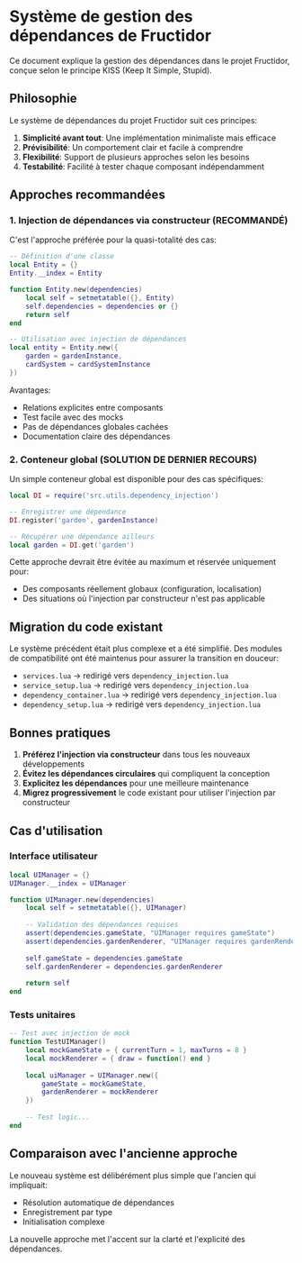 # Système de gestion des dépendances de Fructidor

Ce document explique la gestion des dépendances dans le projet Fructidor, conçue selon le principe KISS (Keep It Simple, Stupid).

## Philosophie

Le système de dépendances du projet Fructidor suit ces principes:

1. **Simplicité avant tout**: Une implémentation minimaliste mais efficace
2. **Prévisibilité**: Un comportement clair et facile à comprendre
3. **Flexibilité**: Support de plusieurs approches selon les besoins
4. **Testabilité**: Facilité à tester chaque composant indépendamment

## Approches recommandées

### 1. Injection de dépendances via constructeur (RECOMMANDÉ)

C'est l'approche préférée pour la quasi-totalité des cas:

```lua
-- Définition d'une classe
local Entity = {}
Entity.__index = Entity

function Entity.new(dependencies)
    local self = setmetatable({}, Entity)
    self.dependencies = dependencies or {}
    return self
end

-- Utilisation avec injection de dépendances
local entity = Entity.new({
    garden = gardenInstance,
    cardSystem = cardSystemInstance
})
```

Avantages:
- Relations explicites entre composants
- Test facile avec des mocks
- Pas de dépendances globales cachées
- Documentation claire des dépendances

### 2. Conteneur global (SOLUTION DE DERNIER RECOURS)

Un simple conteneur global est disponible pour des cas spécifiques:

```lua
local DI = require('src.utils.dependency_injection')

-- Enregistrer une dépendance
DI.register('garden', gardenInstance)

-- Récupérer une dépendance ailleurs
local garden = DI.get('garden')
```

Cette approche devrait être évitée au maximum et réservée uniquement pour:
- Des composants réellement globaux (configuration, localisation)
- Des situations où l'injection par constructeur n'est pas applicable

## Migration du code existant

Le système précédent était plus complexe et a été simplifié. Des modules de compatibilité ont été maintenus pour assurer la transition en douceur:

- `services.lua` → redirigé vers `dependency_injection.lua`
- `service_setup.lua` → redirigé vers `dependency_injection.lua`
- `dependency_container.lua` → redirigé vers `dependency_injection.lua`
- `dependency_setup.lua` → redirigé vers `dependency_injection.lua`

## Bonnes pratiques

1. **Préférez l'injection via constructeur** dans tous les nouveaux développements
2. **Évitez les dépendances circulaires** qui compliquent la conception
3. **Explicitez les dépendances** pour une meilleure maintenance
4. **Migrez progressivement** le code existant pour utiliser l'injection par constructeur

## Cas d'utilisation

### Interface utilisateur

```lua
local UIManager = {}
UIManager.__index = UIManager

function UIManager.new(dependencies)
    local self = setmetatable({}, UIManager)
    
    -- Validation des dépendances requises
    assert(dependencies.gameState, "UIManager requires gameState")
    assert(dependencies.gardenRenderer, "UIManager requires gardenRenderer")
    
    self.gameState = dependencies.gameState
    self.gardenRenderer = dependencies.gardenRenderer
    
    return self
end
```

### Tests unitaires

```lua
-- Test avec injection de mock
function TestUIManager()
    local mockGameState = { currentTurn = 1, maxTurns = 8 }
    local mockRenderer = { draw = function() end }
    
    local uiManager = UIManager.new({
        gameState = mockGameState,
        gardenRenderer = mockRenderer
    })
    
    -- Test logic...
end
```

## Comparaison avec l'ancienne approche

Le nouveau système est délibérément plus simple que l'ancien qui impliquait:
- Résolution automatique de dépendances
- Enregistrement par type
- Initialisation complexe

La nouvelle approche met l'accent sur la clarté et l'explicité des dépendances.